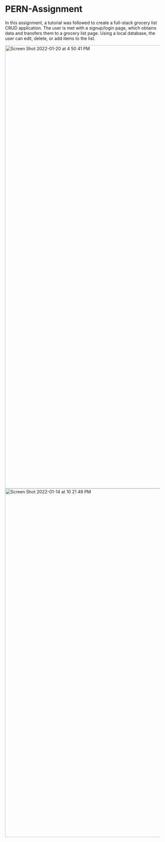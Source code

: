 # PERN-Assignment

In this assignment, a tutorial was followed to create a full-stack grocery list CRUD application. The user is met with a signup/login page, which obtains data and transfers them to a grocery list page. Using a local database, the user can edit, delete, or add items to the list.

<img width="1440" alt="Screen Shot 2022-01-20 at 4 50 41 PM" src="https://user-images.githubusercontent.com/92334995/150427862-302e2538-45ca-44b5-9f38-9d08159795fa.png">

<br/>

<img width="1133" alt="Screen Shot 2022-01-14 at 10 21 49 PM" src="https://user-images.githubusercontent.com/92334995/150427756-6866eba3-7f25-451f-9407-8e730afca7ee.png">
